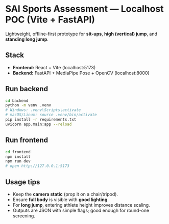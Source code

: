 # SAI Sports Assessment — Localhost POC (Vite + FastAPI)

Lightweight, offline-first prototype for **sit-ups**, **high (vertical) jump**, and **standing long jump**.

## Stack
- **Frontend:** React + Vite (localhost:5173)
- **Backend:** FastAPI + MediaPipe Pose + OpenCV (localhost:8000)

## Run backend
```bash
cd backend
python -m venv .venv
# Windows: .venv\Scripts\activate
# macOS/Linux: source .venv/bin/activate
pip install -r requirements.txt
uvicorn app.main:app --reload
```

## Run frontend
```bash
cd frontend
npm install
npm run dev
# open http://127.0.0.1:5173
```

## Usage tips
- Keep the **camera static** (prop it on a chair/tripod).
- Ensure **full body** is visible with **good lighting**.
- For **long jump**, entering athlete height improves distance scaling.
- Outputs are JSON with simple flags; good enough for round-one screening.